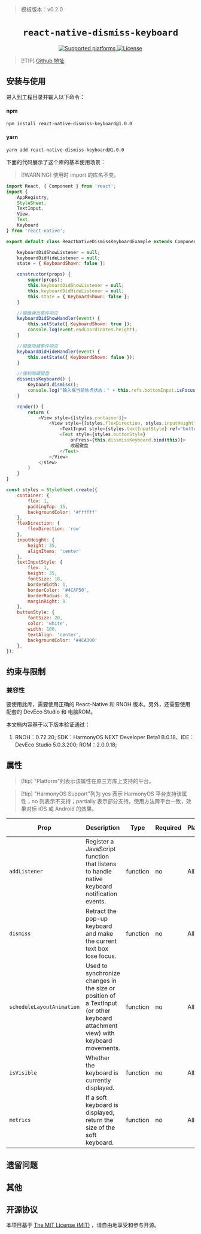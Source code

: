 > 模板版本：v0.2.0

<p align="center">
  <h1 align="center"> <code>react-native-dismiss-keyboard</code> </h1>
</p>
<p align="center">
    <a href="https://github.com/DanielMSchmidt/react-native-dismiss-keyboard">
        <img src="https://img.shields.io/badge/platforms-android%20|%20ios%20|%20harmony%20-lightgrey.svg" alt="Supported platforms" />
    </a>
    <a href="https://github.com/DanielMSchmidt/react-native-dismiss-keyboard/blob/master/LICENSE">
        <img src="https://img.shields.io/badge/license-MIT-green.svg" alt="License" />
    </a>
</p>

> [!TIP] [Github 地址](https://github.com/DanielMSchmidt/react-native-dismiss-keyboard)


## 安装与使用

进入到工程目录并输入以下命令：


<!-- tabs:start -->

#### **npm**

```bash
npm install react-native-dismiss-keyboard@1.0.0
```

#### **yarn**

```bash
yarn add react-native-dismiss-keyboard@1.0.0
```

<!-- tabs:end -->

下面的代码展示了这个库的基本使用场景：

>[!WARNING] 使用时 import 的库名不变。

<!-- {% raw %} -->
```js
import React, { Component } from 'react';
import {
    AppRegistry,
    StyleSheet,
    TextInput,
    View,
    Text,
    Keyboard
} from 'react-native';

export default class ReactNativeDismissKeyboardExample extends Component {

    keyboardDidShowListener = null;
    keyboardDidHideListener = null;
    state = { KeyboardShown: false };

    constructor(props) {
        super(props);
        this.keyboardDidShowListener = null;
        this.keyboardDidHideListener = null;
        this.state = { KeyboardShown: false };
    }

    //键盘弹出事件响应
    keyboardDidShowHandler(event) {
        this.setState({ KeyboardShown: true });
        console.log(event.endCoordinates.height);
    }

    //键盘隐藏事件响应
    keyboardDidHideHandler(event) {
        this.setState({ KeyboardShown: false });
    }

    //强制隐藏键盘
    dissmissKeyboard() {
        Keyboard.dismiss();
        console.log("输入框当前焦点状态：" + this.refs.bottomInput.isFocused());
    }

    render() {
        return (
            <View style={[styles.container]}>
                <View style={[styles.flexDirection, styles.inputHeight]}>
                    <TextInput style={styles.textInputStyle} ref="bottomInput" />
                    <Text style={styles.buttonStyle}
                        onPress={this.dissmissKeyboard.bind(this)}>
                        收起键盘
                    </Text>
                </View>
            </View>
        )
    }
}

const styles = StyleSheet.create({
    container: {
        flex: 1,
        paddingTop: 15,
        backgroundColor: '#ffffff'
    },
    flexDirection: {
        flexDirection: 'row'
    },
    inputHeight: {
        height: 35,
        alignItems: 'center'
    },
    textInputStyle: {
        flex: 1,
        height: 35,
        fontSize: 18,
        borderWidth: 1,
        borderColor: '#4CAF50',
        borderRadius: 8,
        marginRight: 8
    },
    buttonStyle: {
        fontSize: 20,
        color: 'white',
        width: 100,
        textAlign: 'center',
        backgroundColor: '#4CA300'
    },
});
```
<!-- {% endraw %} -->
## 约束与限制

### 兼容性

要使用此库，需要使用正确的 React-Native 和 RNOH 版本。另外，还需要使用配套的 DevEco Studio 和 电脑ROM。

本文档内容基于以下版本验证通过：

1. RNOH：0.72.20; SDK：HarmonyOS NEXT Developer Beta1 B.0.18、IDE：DevEco Studio 5.0.3.200; ROM：2.0.0.18;

## 属性

> [!tip] "Platform"列表示该属性在原三方库上支持的平台。

> [!tip] "HarmonyOS Support"列为 yes 表示 HarmonyOS 平台支持该属性；no 则表示不支持；partially 表示部分支持。使用方法跨平台一致，效果对标 iOS 或 Android 的效果。

| Prop   | Description   | Type       | Required | Platform | HarmonyOS Support |
| ----- | ----- | -------- | -------- | -------- | -------- |
| `addListener`  | Register a JavaScript function that listens to handle native keyboard notification events. | function  | no     | All  | yes      |
| `dismiss`  | Retract the pop-up keyboard and make the current text box lose focus. | function  |  no     | All   | yes      |
| `scheduleLayoutAnimation`  |Used to synchronize changes in the size or position of a TextInput (or other keyboard attachment view) with keyboard movements.| function | no     | All | yes      |
| `isVisible`  | Whether the keyboard is currently displayed.| function      |  no     | All   | yes      |
| `metrics`  | If a soft keyboard is displayed, return the size of the soft keyboard.| function      |  no     | All   | yes      |

## 遗留问题

## 其他

## 开源协议
本项目基于 [The MIT License (MIT)](https://github.com/DanielMSchmidt/react-native-dismiss-keyboard/blob/master/LICENSE) ，请自由地享受和参与开源。